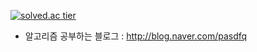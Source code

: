 [![solved.ac tier](http://mazassumnida.wtf/api/generate_badge?boj=Green55)](https://solved.ac/profile/Green55)
- 알고리즘 공부하는 블로그 : http://blog.naver.com/pasdfq
